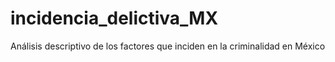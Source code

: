 # incidencia_delictiva_MX
Análisis descriptivo de los factores que inciden en la criminalidad en México
